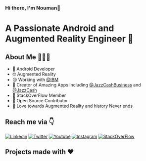 ### Hi there, I'm Nouman👋


# A Passionate Android and Augmented Reality Engineer 🚀 

## About Me 🤷🏻‍♂️

* 📱 Android Developer
* 🤓 Augmented Reality
* 😌 Working with [@IBM](https://ibm.com/)
* 🐶 Creator of Amazing Apps including [@JazzCashBusiness](https://play.google.com/store/apps/details?id=com.ibm.jazzcashmerchant) and [@JazzCash](https://play.google.com/store/apps/details?id=com.techlogix.mobilinkcustomer)
* 📸 StackOverFlow Member 
* 📝 Open Source Contributor
* 🚀 Love towards Augmented Reality and history Never ends
## 
## Reach me via 👇

[![Linkedin](https://img.shields.io/badge/LinkedIn-blue.svg?style=for-the-badge&logo=linkedin)](https://www.linkedin.com/in/chnouman/)
[![Twitter](https://img.shields.io/badge/Twitter-skyblue.svg?style=for-the-badge&logo=twitter)](https://twitter.com/chnouman200)
[![Youtube](https://img.shields.io/badge/Youtube-red.svg?style=for-the-badge&logo=youtube)](https://www.youtube.com/channel/UCaQO8eigwLUe5Ktl3UZrEDA)
[![Instagram](https://img.shields.io/badge/Instagram-gray.svg?style=for-the-badge&logo=instagram)](https://www.instagram.com/codewithnomi/)
[![StackOverFlow](https://img.shields.io/stackexchange/stackoverflow/r/6236752?style=for-the-badge)](https://stackoverflow.com/users/6236752/nouman-ch)


## Projects made with ❤️ 
